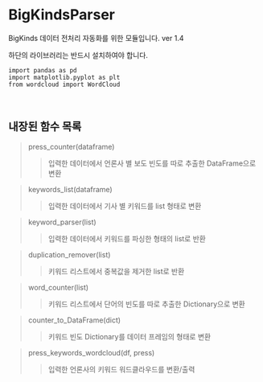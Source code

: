 # BigKindsParser

BigKinds 데이터 전처리 자동화를 위한 모듈입니다. 
ver 1.4
</br>
</hr>

하단의 라이브러리는 반드시 설치하여야 합니다.

```
import pandas as pd 
import matplotlib.pyplot as plt
from wordcloud import WordCloud
```

</br>
</hr>

## 내장된 함수 목록

> press_counter(dataframe)
>> 입력한 데이터에서 언론사 별 보도 빈도를 따로 추출한 DataFrame으로 변환

> keywords_list(dataframe)
>> 입력한 데이터에서 기사 별 키워드를 list 형태로 변환

> keyword_parser(list)
>> 입력한 데이터에서 키워드를 파싱한 형태의 list로 반환

> duplication_remover(list)
>> 키워드 리스트에서 중복값을 제거한 list로 반환

> word_counter(list)
>> 키워드 리스트에서 단어의 빈도를 따로 추출한 Dictionary으로 변환

> counter_to_DataFrame(dict)
>> 키워드 빈도 Dictionary를 데이터 프레임의 형태로 변환

> press_keywords_wordcloud(df, press)
>> 입력한 언론사의 키워드 워드클라우드를 변환/출력

</br>
</hr>


